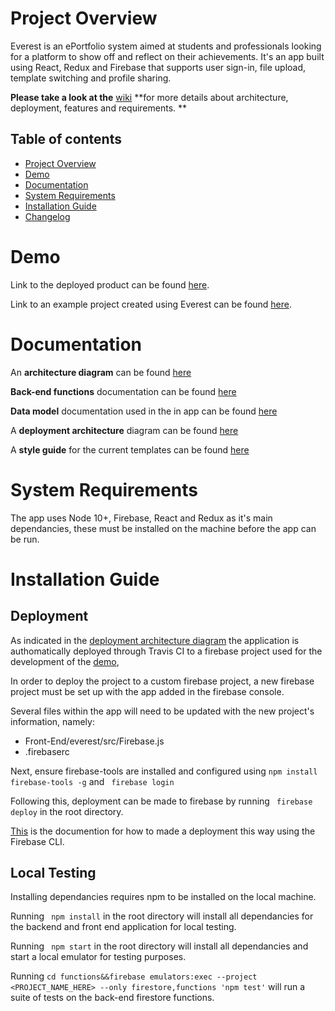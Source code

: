 # Project Overview
Everest is an ePortfolio system aimed at students and professionals looking for a platform to show off and reflect on their achievements.
It's an app built using React, Redux and Firebase that supports user sign-in, file upload, template switching and profile sharing. 

**Please take a look at the** [wiki](https://github.com/stavyadatta/ePortfolio/wiki) **for more details about architecture, deployment, features and requirements. **

## Table of contents
* [Project Overview](#project-overview)
* [Demo](#demo)
* [Documentation](#documentation) 
* [System Requirements](#system-requirements)
* [Installation Guide](#installation-guide)
* [Changelog](*Changelog)

# Demo
Link to the deployed product can be found [here](https://impressive-hall-288310.web.app/).

Link to an example project created using Everest can be found [here](https://impressive-hall-288310.web.app/project/u8hRP9wxIWDAudXmAYXe).

# Documentation
An **architecture diagram** can be found [here](Documentation/EverestArchitecture.png)

**Back-end functions** documentation can be found [here](https://github.com/stavyadatta/ePortfolio/wiki/FunctionsDocumentation.pdf)

**Data model** documentation used in the in app can be found [here](Documentation/DataModels.pdf)

A **deployment architecture** diagram can be found [here](https://github.com/stavyadatta/ePortfolio/wiki/DeploymentArchitecture.png)

A **style guide** for the current templates can be found [here](Documentation/StyleGuide.pdf)

# System Requirements
The app uses Node 10+, Firebase, React and Redux as it's main dependancies, these must be installed on the machine before the app can be run.



# Installation Guide
## Deployment
As indicated in the [deployment architecture diagram](Documentation/DeploymentArchitecture.png) the application is authomatically deployed through Travis CI to a firebase project used for the development of the [demo](#demo), 

In order to deploy the project to a custom firebase project, a new firebase project must be set up with the app added in the firebase console. 

Several files within the app will need to be updated with the new project's information, namely:
* Front-End/everest/src/Firebase.js
* .firebaserc

Next, ensure firebase-tools are installed and configured using ``` npm install firebase-tools -g ``` and ``` firebase login```

Following this, deployment can be made to firebase by running ``` firebase deploy``` in the root directory.

[This](https://firebase.google.com/docs/cli) is the documention for how to made a deployment this way using the Firebase CLI.


## Local Testing
Installing dependancies requires npm to be installed on the local machine. 

Running ``` npm install``` in the root directory will install all dependancies for the backend and front end application for local testing.

Running ``` npm start``` in the root directory will install all dependancies and start a local emulator for testing purposes.

Running ``` cd functions&&firebase emulators:exec --project <PROJECT_NAME_HERE> --only firestore,functions 'npm test' ``` will run a suite of tests on the back-end firestore functions.
